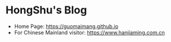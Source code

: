 # HongShu's Blog

- Home Page: https://guomaimang.github.io
- For Chinese Mainland visitor: https://www.hanjiaming.com.cn

 
